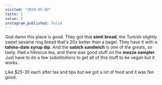 ```yaml
---
visited: "2024-05-02"
taste: 2
value: 2
instagram_published: False
---
```


God damn this place is good. They got that **simit bread**, the Turkish slightly sweet sesame ring bread that's 20x better than a bagel. They have it with a **tahina-date syrup dip**. And the **sabich sandwich** is one of the greats, so tasty. Had a hibiscus tea, and there was good stuff on the **mezze sampler**. Just have to do a few substitutions to get all of this stuff to be vegan but it works.

Like $25-30 each after tax and tips but we got a lot of food and it was fkn good.
